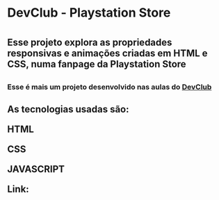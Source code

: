 <h1>DevClub - Playstation Store<h1>

<h2>Esse projeto explora as propriedades responsivas e animações criadas em HTML e CSS, numa fanpage da Playstation Store<h2>
  <h3>Esse é mais um projeto desenvolvido nas aulas do <a href="htttps://rodolfomori.com.br/devclub">DevClub</a><h2>
    

As tecnologias usadas são:

HTML

CSS

JAVASCRIPT


Link: 
